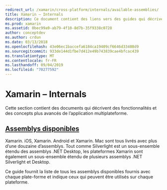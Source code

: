 ```yaml
---
redirect_url: /xamarin/cross-platform/internals/available-assemblies/
title: Xamarin – Internals
description: Ce document contient des liens vers des guides qui décrivent le fonctionnement interne de Xamarin. Actuellement, il est lié au document assemblys disponibles.
ms.prod: xamarin
ms.assetid: 0bec99a9-ab79-4f10-8d7b-35f9338c0728
author: conceptdev
ms.author: crdun
ms.date: 03/13/2018
ms.openlocfilehash: 43e06ec1baccefa6184ca19409cf6646d33408d9
ms.sourcegitcommit: 933de144d1fbe7d412e49b743839cae4bfcac439
ms.translationtype: MT
ms.contentlocale: fr-FR
ms.lasthandoff: 09/04/2019
ms.locfileid: "70277592"
---
```

# <a name="xamarin-internals"></a>Xamarin – Internals

Cette section contient des documents qui décrivent des fonctionnalités et des concepts plus avancés de l’application multiplateforme.

## <a name="available-assembliescross-platforminternalsavailable-assembliesmd"></a>[Assemblys disponibles](~/cross-platform/internals/available-assemblies.md)

Xamarin. iOS, Xamarin. Android et Xamarin. Mac sont tous livrés avec plus d’une douzaine d’assemblys. Tout comme Silverlight est un sous-ensemble étendu des assemblys .NET Desktop, les plateformes Xamarin sont également un sous-ensemble étendu de plusieurs assemblys .NET Silverlight et Desktop.

Ce guide fournit la liste de tous les assemblys disponibles fournis avec chaque plate-forme et indique ceux qui peuvent être utilisés sur chaque plateforme.



